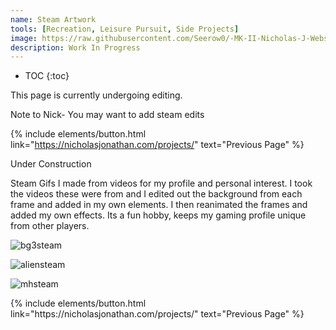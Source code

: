 ```yaml
---
name: Steam Artwork
tools: [Recreation, Leisure Pursuit, Side Projects]
image: https://raw.githubusercontent.com/Seerow0/-MK-II-Nicholas-J-Website-/main/gifs/1644511218136.gif
description: Work In Progress
---
```


* TOC
{:toc}

This page is currently undergoing editing.

Note to Nick- You may want to add steam edits

{% include elements/button.html link="https://nicholasjonathan.com/projects/" text="Previous Page" %}

Under Construction

Steam Gifs I made from videos for my profile and personal interest. I took the videos these were from and I edited out the background from each frame and added in my own elements. I then reanimated the frames and added my own effects. Its a fun hobby, keeps my gaming profile unique from other players.

![bg3steam](https://github.com/Seerow0/-MK-II-Nicholas-J-Website-/assets/92154813/c9141510-8447-49b4-9b8c-f76d30cccbdc)

![aliensteam](https://github.com/Seerow0/-MK-II-Nicholas-J-Website-/assets/92154813/69cbf91a-b3ab-4f27-919a-e9008d61dbbd)

![mhsteam](https://github.com/Seerow0/-MK-II-Nicholas-J-Website-/assets/92154813/2f71aeca-2f05-44a2-a217-ecba76632866)

<p class="text-center">
{% include elements/button.html link="https://nicholasjonathan.com/projects/" text="Previous Page" %}
</p>
